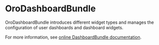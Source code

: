 # OroDashboardBundle

OroDashboardBundle introduces different widget types and manages the configuration of user dashboards and dashboard widgets.
 
For more information, see [online DashboardBundle documentation](https://doc.oroinc.com/bundles/platform/DashboardBundle/).